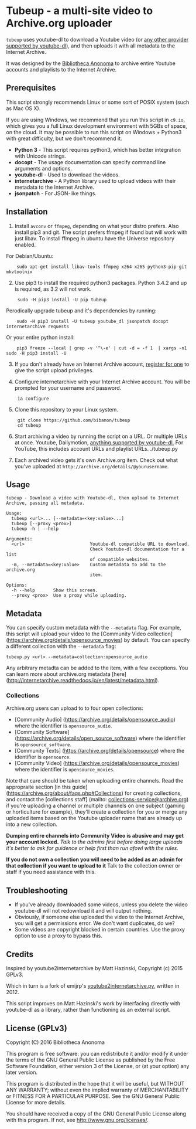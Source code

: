 Tubeup - a multi-site video to Archive.org uploader
==========================================

`tubeup` uses youtube-dl to download a Youtube video (or [any other provider supported by youtube-dl](https://github.com/rg3/youtube-dl/blob/master/docs/supportedsites.md)), and then uploads it with all metadata to the Internet Archive.

It was designed by the [Bibliotheca Anonoma](https://github.com/bibanon/bibanon/wiki) to archive entire Youtube accounts and playlists to the Internet Archive.

## Prerequisites

This script strongly recommends Linux or some sort of POSIX system (such as Mac OS X).

If you are using Windows, we recommend that you run this script in `c9.io`, which gives you a full Linux development environment with 5GBs of space, on the cloud. It may be possible to run this script on Windows + Python3 with great difficulty, but we don't recommend it.

* **Python 3** - This script requires python3, which has better integration with Unicode strings.
* **docopt** - The usage documentation can specify command line arguments and options.
* **youtube-dl** - Used to download the videos.
* **internetarchive** - A Python library used to upload videos with their metadata to the Internet Archive.
* **jsonpatch** - For JSON-like things.

## Installation

1. Install `avconv` or `ffmpeg`, depending on what your distro prefers. Also install pip3 and git. 
   The script prefers ffmpeg if found but will work with just libav. To install ffmpeg in ubuntu have
   the Universe repository enabled.

For Debian/Ubuntu:

        sudo apt-get install libav-tools ffmpeg x264 x265 python3-pip git mkvtoolnix

2. Use pip3 to install the required python3 packages. Python 3.4.2 and up is required, as 3.2 will not work.

        sudo -H pip3 install -U pip tubeup

Perodically upgrade tubeup and it's dependencies by running:

        sudo -H pip3 install -U tubeup youtube_dl jsonpatch docopt internetarchive requests

Or your entire python install:

        pip3 freeze --local | grep -v '^\-e' | cut -d = -f 1  | xargs -n1 sudo -H pip3 install -U

3. If you don't already have an Internet Archive account, [register for one](https://archive.org/account/login.createaccount.php) to give the script upload privileges.

4. Configure internetarchive with your Internet Archive account. You will be prompted for your username and password.

        ia configure

5. Clone this repository to your Linux system.

        git clone https://github.com/bibanon/tubeup
        cd tubeup

6. Start archiving a video by running the script on a URL. Or multiple URLs at once. Youtube, Dailymotion, [anything supported by youtube-dl.](https://github.com/rg3/youtube-dl/blob/master/docs/supportedsites.md) For YouTube, this includes account URLs and playlist URLs. 
        ./tubeup.py <url>
7. Each archived video gets it's own Archive.org item. Check out what you've uploaded at `http://archive.org/details/@yourusername`.

## Usage

```
tubeup - Download a video with Youtube-dl, then upload to Internet Archive, passing all metadata.

Usage:
  tubeup <url>... [--metadata=<key:value>...]
  tubeup [--proxy <prox>]
  tubeup -h | --help

Arguments:
  <url>                         Youtube-dl compatible URL to download.
                                Check Youtube-dl documentation for a list
                                of compatible websites.
  -m, --metadata=<key:value>    Custom metadata to add to the archive.org
                                item.

Options:
  -h --help       Show this screen.
  --proxy <prox>  Use a proxy while uploading.
```

## Metadata

You can specify custom metadata with the `--metadata` flag.
For example, this script will upload your video to the [Community Video collection] (https://archive.org/details/opensource_movies) by default.
You can specify a different collection with the `--metadata` flag:

```
tubeup.py <url> --metadata=collection:opensource_audio
```

Any arbitrary metadta can be added to the item, with a few exceptions.
You can learn more about archive.org metadata [here] (http://internetarchive.readthedocs.io/en/latest/metadata.html).

### Collections

Archive.org users can upload to to four open collections:

* [Community Audio] (https://archive.org/details/opensource_audio) where the identifier is `opensource_audio`.
* [Community Software] (https://archive.org/details/open_source_software)  where the identifier is `opensource_software`.
* [Community Texts] (https://archive.org/details/opensource) where the identifier is `opensource`.
* [Community Video] (https://archive.org/details/opensource_movies) where the identifier is `opensource_movies`.

Note that care should be taken when uploading entire channels.
Read the appropraite section [in this guide] (https://archive.org/about/faqs.php#Collections) for creating collections, and contact the [collections staff] (mailto: collections-service@archive.org) if you're uploading a channel or multiple channels on one subject (gaming or horticulture for example), they'll create a collection for you or merge any uploaded items based on the Youtube uploader name that are already up into a new collection.

**Dumping entire channels into Community Video is abusive and may get your account locked.** _Talk to the admins first before doing large uploads it's better to ask for guidence or help first than run afowl with the rules._

**If you do not own a collection you will need to be added as an admin for that collection if you want to upload to it** Talk to the collection owner or staff if you need assistance with this.

## Troubleshooting

* If you've already downloaded some videos, unless you delete the video youtube-dl will not redownload it and will output nothing.
* Obviously, if someone else uploaded the video to the Internet Archive, you will get a permissions error. We don't want duplicates, do we?
* Some videos are copyright blocked in certain countries. Use the proxy option to use a proxy to bypass this.

## Credits

Inspired by youtube2internetarchive by Matt Hazinski, Copyright (c) 2015 GPLv3.

Which in turn is a fork of emijrp's [youtube2internetarchive.py](https://code.google.com/p/emijrp/source/browse/trunk/scrapers/youtube2internetarchive.py), written in 2012.

This script improves on Matt Hazinski's work by interfacing directly with youtube-dl as a library, rather than functioning as an external script.

## License (GPLv3)

Copyright (C) 2016 Bibliotheca Anonoma

This program is free software: you can redistribute it and/or modify
it under the terms of the GNU General Public License as published by
the Free Software Foundation, either version 3 of the License, or
(at your option) any later version.

This program is distributed in the hope that it will be useful,
but WITHOUT ANY WARRANTY; without even the implied warranty of
MERCHANTABILITY or FITNESS FOR A PARTICULAR PURPOSE.  See the
GNU General Public License for more details.
 
You should have received a copy of the GNU General Public License
along with this program.  If not, see <http://www.gnu.org/licenses/>.
